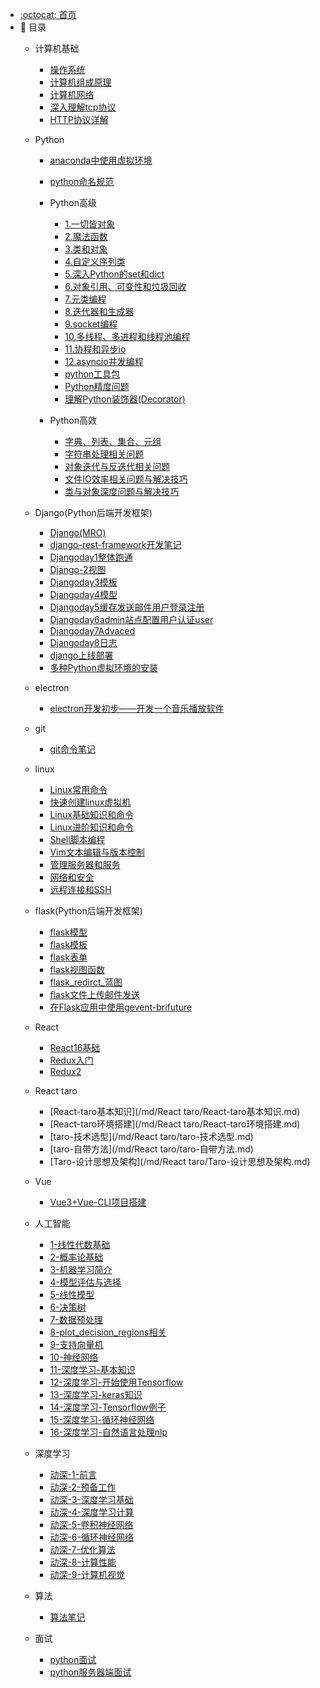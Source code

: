 - [:octocat: 首页](/README)
- :memo: 目录
   - 计算机基础
   
       - [操作系统](/md/计算机基础/操作系统.md)
       - [计算机组成原理](/md/计算机基础/计算机组成原理.md)
       - [计算机网络](/md/计算机基础/计算机网络.md)
       - [深入理解tcp协议](/md/计算机基础/深入理解tcp协议.md)
       - [HTTP协议详解](/md/计算机基础/HTTP协议详解.md)
   - Python
       - [anaconda中使用虚拟环境](/md/Python/anaconda中使用虚拟环境.md)
       - [python命名规范](/md/Python/python命名规范.md)
       - Python高级
           - [1.一切皆对象](/md/Python/Python高级/1.一切皆对象.md)
           - [2.魔法函数](/md/Python/Python高级/2.魔法函数.md)
           - [3.类和对象](/md/Python/Python高级/3.类和对象.md)
           - [4.自定义序列类](/md/Python/Python高级/4.自定义序列类.md)
           - [5.深入Python的set和dict](/md/Python/Python高级/5.深入Python的set和dict.md)
           - [6.对象引用、可变性和垃圾回收](/md/Python/Python高级/6.对象引用、可变性和垃圾回收.md)
           - [7.元类编程](/md/Python/Python高级/7.元类编程.md)
           - [8.迭代器和生成器](/md/Python/Python高级/8.迭代器和生成器.md)
           - [9.socket编程](/md/Python/Python高级/9.socket编程.md)
           - [10.多线程、多进程和线程池编程](/md/Python/Python高级/10.多线程、多进程和线程池编程.md)
           - [11.协程和异步io](/md/Python/Python高级/11.协程和异步io.md)
           - [12.asyncio并发编程](/md/Python/Python高级/12.asyncio并发编程.md)
           - [python工具包](/md/Python/Python高级/python工具包.md)
           - [Python精度问题](/md/Python/Python高级/Python精度问题.md)
           - [理解Python装饰器(Decorator)](/md/Python/Python高级/理解Python装饰器(Decorator).md)

       - Python高效
           - [字典、列表、集合、元组](/md/Python/Python高效/字典、列表、集合、元组.md)
           - [字符串处理相关问题](/md/Python/Python高效/字符串处理相关问题.md)
           - [对象迭代与反迭代相关问题](/md/Python/Python高效/对象迭代与反迭代相关问题.md)
           - [文件IO效率相关问题与解决技巧](/md/Python/Python高效/文件IO效率相关问题与解决技巧.md)
           - [类与对象深度问题与解决技巧](/md/Python/Python高效/类与对象深度问题与解决技巧.md)

   - Django(Python后端开发框架)
   
       - [Django(MRO)](/md/Django笔记/Django(MRO).md)
       - [django-rest-framework开发笔记](/md/Django笔记/django-rest-framework开发笔记.md)
       - [Djangoday1整体跑通](/md/Django笔记/Djangoday1整体跑通.md)
       - [Django-2视图](/md/Django笔记/Django-2视图.md)
       - [Djangoday3模板](/md/Django笔记/Djangoday3模板.md)
       - [Djangoday4模型](/md/Django笔记/Djangoday4模型.md)
       - [Djangoday5缓存发送邮件用户登录注册](/md/Django笔记/Djangoday5缓存发送邮件用户登录注册.md)
       - [Djangoday6admin站点配置用户认证user](/md/Django笔记/Djangoday6admin站点配置用户认证user.md)
       - [Djangoday7Advaced](/md/Django笔记/Djangoday7Advaced.md)
       - [Djangoday8日志](/md/Django笔记/Djangoday8日志.md)
       - [django上线部署](/md/Django笔记/django上线部署.md)
       - [多种Python虚拟环境的安装](/md/Django笔记/多种Python虚拟环境的安装.md)
   - electron
       - [electron开发初步——开发一个音乐播放软件](/md/electron/electron开发初步——开发一个音乐播放软件.md)
   - git
     - [git命令笔记](/md/git/git命令笔记.md)
   
   - linux
       - [Linux常用命令](/md/linux/Linux常用命令.md)
       - [快速创建linux虚拟机](/md/linux/快速创建linux虚拟机.md)
       - [Linux基础知识和命令](/md/linux/Linux核心技能与应用/Linux基础知识和命令.md)
       - [Linux进阶知识和命令](/md/linux/Linux核心技能与应用/Linux进阶知识和命令.md)
       - [Shell脚本编程](/md/linux/Linux核心技能与应用/Shell脚本编程.md)
       - [Vim文本编辑与版本控制](/md/linux/Linux核心技能与应用/Vim文本编辑与版本控制.md)
       - [管理服务器和服务](/md/linux/Linux核心技能与应用/管理服务器和服务.md)
       - [网络和安全](/md/linux/Linux核心技能与应用/网络和安全.md)
       - [远程连接和SSH](/md/linux/Linux核心技能与应用/远程连接和SSH.md)
   
   - flask(Python后端开发框架)
       - [flask模型](/md/flask笔记/flask模型.md)
       - [flask模板](/md/flask笔记/flask模板.md)
       - [flask表单](/md/flask笔记/flask表单.md)
       - [flask视图函数](/md/flask笔记/flask视图函数.md)
       - [flask_redirct_蓝图](/md/flask笔记/flask_redirct_蓝图.md)
       - [flask文件上传邮件发送](/md/flask笔记/flask文件上传邮件发送.md)
       - [在Flask应用中使用gevent-brifuture](/md/flask笔记/在Flask应用中使用gevent-brifuture.md)
   - React
       - [React16基础](/md/React/React基础（技术胖）/React16基础.md)
       - [Redux入门](/md/React/React基础（技术胖）/Redux入门.md)
       - [Redux2](/md/React/React基础（技术胖）/Redux2.md)

   - React taro
       - [React-taro基本知识](/md/React taro/React-taro基本知识.md)
       - [React-taro环境搭建](/md/React taro/React-taro环境搭建.md)
       - [taro-技术选型](/md/React taro/taro-技术选型.md)
       - [taro-自带方法](/md/React taro/taro-自带方法.md)
       - [Taro-设计思想及架构](/md/React taro/Taro-设计思想及架构.md)

   - Vue
       - [Vue3+Vue-CLI项目搭建](/md/vue/Vue3+Vue-CLI项目搭建.md)

   - 人工智能
       - [1-线性代数基础](/md/人工智能/人工智能-奈学/1-线性代数基础.md)
       - [2-概率论基础](/md/人工智能/人工智能-奈学/2-概率论基础.md)
       - [3-机器学习简介](/md/人工智能/人工智能-奈学/3-机器学习简介.md)
       - [4-模型评估与选择](/md/人工智能/人工智能-奈学/4-模型评估与选择.md)
       - [5-线性模型](/md/人工智能/人工智能-奈学/5-线性模型.md)
       - [6-决策树](/md/人工智能/人工智能-奈学/6-决策树.md)
       - [7-数据预处理](/md/人工智能/人工智能-奈学/7-数据预处理.md)
       - [8-plot_decision_regions相关](/md/人工智能/人工智能-奈学/8-plot_decision_regions相关.md)
       - [9-支持向量机](/md/人工智能/人工智能-奈学/9-支持向量机.md)
       - [10-神经网络](/md/人工智能/人工智能-奈学/10-神经网络.md)
       - [11-深度学习-基本知识](/md/人工智能/人工智能-奈学/11-深度学习-基本知识.md)
       - [12-深度学习-开始使用Tensorflow](/md/人工智能/人工智能-奈学/12-深度学习-开始使用Tensorflow.md)
       - [13-深度学习-keras知识](/md/人工智能/人工智能-奈学/13-深度学习-keras知识.md)
       - [14-深度学习-Tensorflow例子](/md/人工智能/人工智能-奈学/14-深度学习-Tensorflow例子.md)
       - [15-深度学习-循环神经网络](/md/人工智能/人工智能-奈学/15-深度学习-循环神经网络.md)
       - [16-深度学习-自然语言处理nlp](/md/人工智能/人工智能-奈学/16-深度学习-自然语言处理nlp.md)

   - 深度学习
       - [动深-1-前言](/md/人工智能/动手学深度学习/动深-1-前言.md)
       - [动深-2-预备工作](/md/人工智能/动手学深度学习/动深-2-预备工作.md)
       - [动深-3-深度学习基础](/md/人工智能/动手学深度学习/动深-3-深度学习基础.md)
       - [动深-4-深度学习计算](/md/人工智能/动手学深度学习/动深-4-深度学习计算.md)
       - [动深-5-卷积神经网络](/md/人工智能/动手学深度学习/动深-5-卷积神经网络.md)
       - [动深-6-循环神经网络](/md/人工智能/动手学深度学习/动深-6-循环神经网络.md)
       - [动深-7-优化算法](/md/人工智能/动手学深度学习/动深-7-优化算法.md)
       - [动深-8-计算性能](/md/人工智能/动手学深度学习/动深-8-计算性能.md)
       - [动深-9-计算机视觉](/md/人工智能/动手学深度学习/动深-9-计算机视觉.md)
   - 算法
       - [算法笔记](/md/算法/左神从0学算法/算法笔记.md)
   - 面试
   
       - [python面试](/md/面试/python面试.md)
       - [python服务器端面试](/md/面试/python服务器端面试.md)